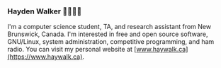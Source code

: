 ### Hayden Walker 💾🔧🌐🐧
I'm a computer science student, TA, and research assistant from New Brunswick, Canada. I'm interested in free and open source software, GNU/Linux, system administration, competitive programming, and ham radio. You can visit my personal website at [www.haywalk.ca](https://www.haywalk.ca).
